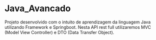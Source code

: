 # Java_Avancado
Projeto desenvolvido com o intuito de aprendizagem da linguagem Java utilizando Framework e Springboot. Nesta API rest full utilizaremos MVC (Model View Controller) e DTO (Data Transfer Object).
